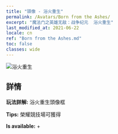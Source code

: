 ```yaml
---
title: "頭像 - 浴火重生"
permalink: /Avatars/Born from the Ashes/
excerpt: "魔法门之英雄无敌：战争纪元  浴火重生"
last_modified_at: 2021-06-22
locale: cn
ref: "Born from the Ashes.md"
toc: false
classes: wide
---
```

 ![浴火重生](/images/a/avatarFrame_76.png)

## 詳情

 **玩法詳解:** 浴火重生頭像框 

 **Tips:** 榮耀競技場可獲得 

 **Is available:**  + 

